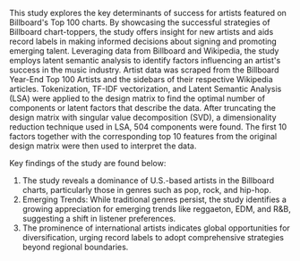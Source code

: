 This study explores the key determinants of success for artists featured on Billboard's Top 100 charts. By showcasing the successful strategies of Billboard chart-toppers, the study offers insight for new artists and aids record labels in making informed decisions about signing and promoting emerging talent. Leveraging data from Billboard and Wikipedia, the study employs latent semantic analysis to identify factors influencing an artist's success in the music industry. Artist data was scraped from the Billboard Year-End Top 100 Artists and the sidebars of their respective Wikipedia articles. Tokenization, TF-IDF vectorization, and Latent Semantic Analysis (LSA) were applied to the design matrix to find the optimal number of components or latent factors that describe the data. After truncating the design matrix with singular value decomposition (SVD), a dimensionality reduction technique used in LSA, 504 components were found. The first 10 factors together with the corresponding top 10 features from the original design matrix were then used to interpret the data.

Key findings of the study are found below:

1. The study reveals a dominance of U.S.-based artists in the Billboard charts, particularly those in genres such as pop, rock, and hip-hop. <br>
2. Emerging Trends: While traditional genres persist, the study identifies a growing appreciation for emerging trends like reggaeton, EDM, and R&B, suggesting a shift in listener preferences. <br>
3. The prominence of international artists indicates global opportunities for diversification, urging record labels to adopt comprehensive strategies beyond regional boundaries.
